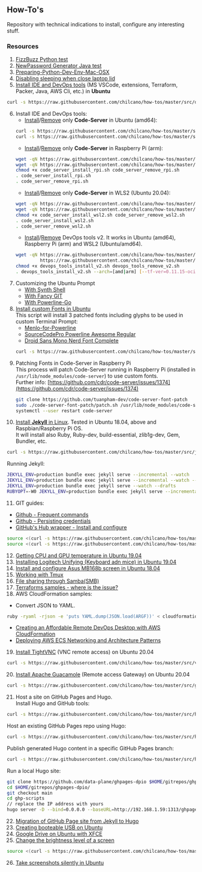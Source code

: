 ## How-To's  

Repository with technical indications to install, configure any interesting stuff. 

### Resources

1. [FizzBuzz Python test](src/fizzbuzz1.py)
2. [NewPassword Generator Java test](src/NewPasswordGenerator.java)
3. [Preparing-Python-Dev-Env-Mac-OSX](src/preparing_python_dev_env_mac_osx.md)
4. [Disabling sleeping when close laptop lid](src/disable_sleeping_when_close_laptop_lid.md)
5. [Install IDE and DevOps tools](src/devops_tools_install_v1.sh) (MS VSCode, extensions, Terraform, Packer, Java, AWS Cli, etc.) in **Ubuntu**
```sh
curl -s https://raw.githubusercontent.com/chilcano/how-tos/master/src/devops_tools_install_v1.sh | bash
```  
6. Install IDE and DevOps tools:  
   * [Install](src/code_server_install.sh)/[Remove](src/code_server_remove.sh) only **Code-Server** in Ubuntu (amd64):
   ```sh
   curl -s https://raw.githubusercontent.com/chilcano/how-tos/master/src/code_server_install.sh | bash
   curl -s https://raw.githubusercontent.com/chilcano/how-tos/master/src/code_server_remove.sh | bash
   ```
   * [Install](src/code_server_install_rpi.sh)/[Remove](src/code_server_remove_rpi.sh) only **Code-Server** in Raspberry Pi (arm):
   ```sh
   wget -qN https://raw.githubusercontent.com/chilcano/how-tos/master/src/code_server_install_rpi.sh
   wget -qN https://raw.githubusercontent.com/chilcano/how-tos/master/src/code_server_remove_rpi.sh
   chmod +x code_server_install_rpi.sh code_server_remove_rpi.sh
   . code_server_install_rpi.sh
   . code_server_remove_rpi.sh
   ```
   * [Install](src/code_server_install_wsl2.sh)/[Remove](src/code_server_remove_wsl2.sh) only **Code-Server** in WLS2 (Ubuntu 20.04):
   ```sh
   wget -qN https://raw.githubusercontent.com/chilcano/how-tos/master/src/code_server_install_wsl2.sh
   wget -qN https://raw.githubusercontent.com/chilcano/how-tos/master/src/code_server_remove_wsl2.sh
   chmod +x code_server_install_wsl2.sh code_server_remove_wsl2.sh
   . code_server_install_wsl2.sh
   . code_server_remove_wsl2.sh
   ```
   * [Install](src/devops_tools_install_v2.sh)/[Remove](src/devops_tools_remove_v2.sh) DevOps tools v2. It works in Ubuntu (amd64), Raspberry Pi (arm) and WSL2 (Ubuntu/amd64).
   ```sh
   wget -qN https://raw.githubusercontent.com/chilcano/how-tos/master/src/devops_tools_install_v2.sh \
            https://raw.githubusercontent.com/chilcano/how-tos/master/src/devops_tools_remove_v2.sh
   chmod +x devops_tools_install_v2.sh devops_tools_remove_v2.sh 
   . devops_tools_install_v2.sh --arch=[amd|arm] [--tf-ver=0.11.15-oci] [--packer-ver=1.5.5]
   ```
7. Customizing the Ubuntu Prompt  
   - [With Synth Shell](src/custom_prompt_with_synth_shell.md)  
   - [With Fancy GIT](src/custom_prompt_with_fancy_git.md)  
   - [With Powerline-Go](src/custom_prompt_with_powerline_go.md)  
8. [Install custom Fonts in Ubuntu](src/install_fonts_in_ubuntu.sh)  
   This script will install 3 patched fonts including glyphs to be used in custom Terminal Prompt:  
   - [Menlo-for-Powerline](https://github.com/abertsch/Menlo-for-Powerline)
   - [SourceCodePro Powerline Awesome Regular](https://github.com/diogocavilha/fancy-git/blob/master/fonts/SourceCodePro%2BPowerline%2BAwesome%2BRegular.ttf)
   - [Droid Sans Mono Nerd Font Complete](https://github.com/ryanoasis/nerd-fonts/raw/master/patched-fonts/DroidSansMono/complete/Droid%20Sans%20Mono%20Nerd%20Font%20Complete.otf)
   ```sh
   curl -s https://raw.githubusercontent.com/chilcano/how-tos/master/src/install_fonts_in_ubuntu.sh | bash
   ```  
9. Patching Fonts in Code-Server in Raspberry Pi   
   This process will patch Code-Server running in Raspberry Pi (installed in `/usr/lib/node_modules/code-server`) to use custom fonts.  
   Further info: [https://github.com/cdr/code-server/issues/1374](https://github.com/cdr/code-server/issues/1374)  
   ```sh
   git clone https://github.com/tuanpham-dev/code-server-font-patch
   sudo ./code-server-font-patch/patch.sh /usr/lib/node_modules/code-server
   systemctl --user restart code-server
   ```  
10. [Install **Jekyll** in Linux](src/jekyll_setting_in_linux.sh). Tested in Ubuntu 18.04, above and Raspbian/Raspberry Pi OS.  
   It will install also Ruby, Ruby-dev, build-essential, zlib1g-dev, Gem, Bundler, etc.  
   ```sh
   curl -s https://raw.githubusercontent.com/chilcano/how-tos/master/src/jekyll_setting_in_linux.sh | bash
   ```   
   Running Jekyll:   
   ```sh
   JEKYLL_ENV=production bundle exec jekyll serve --incremental --watch
   JEKYLL_ENV=production bundle exec jekyll serve --incremental --watch --host=0.0.0.0
   JEKYLL_ENV=production bundle exec jekyll serve --watch --drafts
   RUBYOPT=-W0 JEKYLL_ENV=production bundle exec jekyll serve --incremental --watch 
   ```
11. GIT guides:
   - [Github - Frequent commands](src/git_frequent_commands.md)
   - [Github - Persisting credentials](src/git_auth_guide.md)
   - [GitHub's Hub wrapper - Install and configure](src/git_and_hub_setting_in_linux.sh)
   ```sh
   source <(curl -s https://raw.githubusercontent.com/chilcano/how-tos/master/src/git_and_hub_setting_in_linux.sh)
   source <(curl -s https://raw.githubusercontent.com/chilcano/how-tos/master/src/git_and_hub_setting_in_linux.sh) -u=Chilcano -e=chilcano@intix.info
   ```
12. [Getting CPU and GPU temperature in Ubuntu 19.04](src/getting_temperature_cpu_gpu_hd_in_ubuntu.md)
13. [Installing Logitech Unifying (Keyboard adn mice) in Ubuntu 19.04](src/installing_logitech_unifying_in_ubuntu_19_04.md)
14. [Install and configure Asus MB168b screen in Ubuntu 18.04](src/install_and_setup_mb168b_in_ubuntu.md)
15. [Working with Tmux](src/working_with_tmux.md)
16. [File sharing through Samba(SMB)](src/install_and_config_samba.md)
17. [Terraforms samples - where is the issue?](aws-terraform-where-is-the-issue/) 
18. AWS CloudFormation samples:  
   - Convert JSON to YAML.  
   ```sh
   ruby -ryaml -rjson -e 'puts YAML.dump(JSON.load(ARGF))' < cloudformation_template_example.json > cloudformation_template_example.yaml
   ```
   - [Creating an Affordable Remote DevOps Desktop with AWS CloudFormation](https://github.com/chilcano/affordable-remote-desktop/tree/master/src/cloudformation)
   - [Deploying AWS ECS Networking and Architecture Patterns](https://github.com/chilcano/cfn-samples/tree/master/ECS/README.md)
19. [Install TightVNC](https://raw.githubusercontent.com/chilcano/how-tos/master/src/vnc_install.sh) (VNC remote access) on Ubuntu 20.04
   ```sh
   curl -s https://raw.githubusercontent.com/chilcano/how-tos/master/src/vnc_install.sh | bash 
   ```
20. [Install Apache Guacamole](https://raw.githubusercontent.com/chilcano/how-tos/master/src/guacamole_install.sh) (Remote access Gateway) on Ubuntu 20.04
   ```sh
   curl -s https://raw.githubusercontent.com/chilcano/how-tos/master/src/guacamole_install.sh | bash
   ``` 
21. Host a site on GitHub Pages and Hugo.  
   Install Hugo and GitHub tools:    
   ```sh
   curl -s https://raw.githubusercontent.com/chilcano/how-tos/master/src/hugo_setting_in_linux.sh | bash
   ```   
   Host an existing GitHub Pages repo using Hugo:   
   ```sh
   curl -s https://raw.githubusercontent.com/chilcano/how-tos/master/src/hugo_dpio_create.sh | bash
   ```  
   Publish generated Hugo content in a specific GitHub Pages branch:   
   ```sh
   curl -s https://raw.githubusercontent.com/chilcano/how-tos/master/src/hugo_dpio_update.sh | bash
   ```  
   Run a local Hugo site:  
   ```sh
   git clone https://github.com/data-plane/ghpages-dpio $HOME/gitrepos/ghpages-dpio/
   cd $HOME/gitrepos/ghpages-dpio/
   git checkout main
   cd ghp-scripts
   // replace the IP address with yours
   hugo server -D --bind=0.0.0.0 --baseURL=http://192.168.1.59:1313/ghpages-dpio/
   ``` 
22. [Migration of GitHub Page site from Jekyll to Hugo](src/migrate_jekyll_to_hugo.md)  
23. [Creating booteable USB on Ubuntu](src/booteable_usb_on_ubuntu.md)  
24. [Google Drive on Ubuntu with XFCE](src/google_drive_on_linux.md)  
25. [Change the brightness level of a screen](src/set_brightness_level.sh)
```sh
source <(curl -s https://raw.githubusercontent.com/chilcano/how-tos/master/src/set_brightness_level.sh) --screen=DP-1 --level=0.90
```
26. [Take screenshots silently in Ubuntu](src/silent_screenshooter.md)
